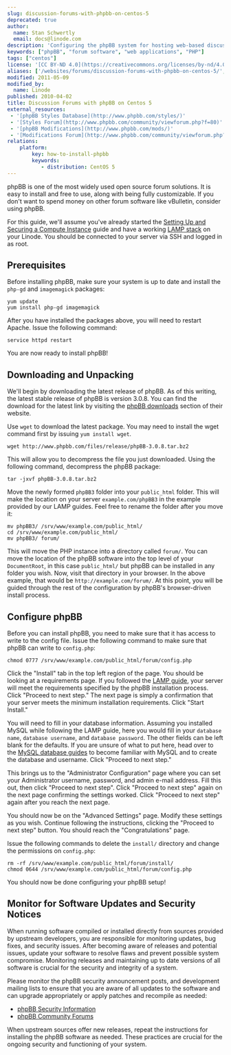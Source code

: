 ```yaml
---
slug: discussion-forums-with-phpbb-on-centos-5
deprecated: true
author:
  name: Stan Schwertly
  email: docs@linode.com
description: 'Configuring the phpBB system for hosting web-based discussion forums on Centos 5.'
keywords: ["phpBB", "forum software", "web applications", "PHP"]
tags: ["centos"]
license: '[CC BY-ND 4.0](https://creativecommons.org/licenses/by-nd/4.0)'
aliases: ['/websites/forums/discussion-forums-with-phpbb-on-centos-5/','/web-applications/bulletin-boards/phpbb/centos-5/']
modified: 2011-05-09
modified_by:
  name: Linode
published: 2010-04-02
title: Discussion Forums with phpBB on Centos 5
external_resources:
 - '[phpBB Styles Database](http://www.phpbb.com/styles/)'
 - '[Styles Forum](http://www.phpbb.com/community/viewforum.php?f=80)'
 - '[phpBB Modifications](http://www.phpbb.com/mods/)'
 - '[Modifications Forum](http://www.phpbb.com/community/viewforum.php?f=81)'
relations:
    platform:
        key: how-to-install-phpbb
        keywords:
           - distribution: CentOS 5
---
```


phpBB is one of the most widely used open source forum solutions. It is easy to install and free to use, along with being fully customizable. If you don't want to spend money on other forum software like vBulletin, consider using phpBB.

For this guide, we'll assume you've already started the [Setting Up and Securing a Compute Instance](/docs/guides/set-up-and-secure/) guide and have a working [LAMP stack](/docs/lamp-guides/) on your Linode. You should be connected to your server via SSH and logged in as root.

## Prerequisites

Before installing phpBB, make sure your system is up to date and install the `php-gd` and `imagemagick` packages:

    yum update
    yum install php-gd imagemagick

After you have installed the packages above, you will need to restart Apache. Issue the following command:

    service httpd restart

You are now ready to install phpBB!

## Downloading and Unpacking

We'll begin by downloading the latest release of phpBB. As of this writing, the latest stable release of phpBB is version 3.0.8. You can find the download for the latest link by visiting the [phpBB downloads](http://www.phpbb.com/downloads/) section of their website.

Use `wget` to download the latest package. You may need to install the wget command first by issuing `yum install wget`.

    wget http://www.phpbb.com/files/release/phpBB-3.0.8.tar.bz2

This will allow you to decompress the file you just downloaded. Using the following command, decompress the phpBB package:

    tar -jxvf phpBB-3.0.8.tar.bz2

Move the newly formed `phpBB3` folder into your `public_html` folder. This will make the location on your server `example.com/phpBB3` in the example provided by our LAMP guides. Feel free to rename the folder after you move it:

    mv phpBB3/ /srv/www/example.com/public_html/
    cd /srv/www/example.com/public_html/
    mv phpBB3/ forum/

This will move the PHP instance into a directory called `forum/`. You can move the location of the phpBB software into the top level of your `DocumentRoot`, in this case `public_html/` but phpBB can be installed in any folder you wish. Now, visit that directory in your browser. In the above example, that would be `http://example.com/forum/`. At this point, you will be guided through the rest of the configuration by phpBB's browser-driven install process.

## Configure phpBB

Before you can install phpBB, you need to make sure that it has access to write to the config file. Issue the following command to make sure that phpBB can write to `config.php`:

    chmod 0777 /srv/www/example.com/public_html/forum/config.php

Click the "Install" tab in the top left region of the page. You should be looking at a requirements page. If you followed the [LAMP guide](/docs/guides/lamp-server-on-centos-5/), your server will meet the requirements specified by the phpBB installation process. Click "Proceed to next step." The next page is simply a confirmation that your server meets the minimum installation requirements. Click "Start Install."

You will need to fill in your database information. Assuming you installed MySQL while following the LAMP guide, here you would fill in your `database name`, `database username`, and `database password`. The other fields can be left blank for the defaults. If you are unsure of what to put here, head over to the [MySQL database guides](/docs/databases/mysql/) to become familiar with MySQL and to create the database and username. Click "Proceed to next step."

This brings us to the "Administrator Configuration" page where you can set your Administrator username, password, and admin e-mail address. Fill this out, then click "Proceed to next step". Click "Proceed to next step" again on the next page confirming the settings worked. Click "Proceed to next step" again after you reach the next page.

You should now be on the "Advanced Settings" page. Modify these settings as you wish. Continue following the instructions, clicking the "Proceed to next step" button. You should reach the "Congratulations" page.

Issue the following commands to delete the `install/` directory and change the permissions on `config.php`:

    rm -rf /srv/www/example.com/public_html/forum/install/
    chmod 0644 /srv/www/example.com/public_html/forum/config.php

You should now be done configuring your phpBB setup!

## Monitor for Software Updates and Security Notices

When running software compiled or installed directly from sources provided by upstream developers, you are responsible for monitoring updates, bug fixes, and security issues. After becoming aware of releases and potential issues, update your software to resolve flaws and prevent possible system compromise. Monitoring releases and maintaining up to date versions of all software is crucial for the security and integrity of a system.

Please monitor the phpBB security announcement posts, and development mailing lists to ensure that you are aware of all updates to the software and can upgrade appropriately or apply patches and recompile as needed:

-   [phpBB Security Information](http://www.phpbb.com/security/)
-   [phpBB Community Forums](http://www.phpbb.com/community/index.php)

When upstream sources offer new releases, repeat the instructions for installing the phpBB software as needed. These practices are crucial for the ongoing security and functioning of your system.
